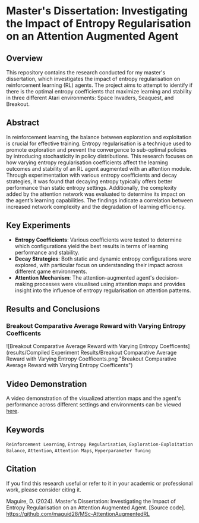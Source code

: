 # Master's Dissertation: Investigating the Impact of Entropy Regularisation on an Attention Augmented Agent

## Overview
This repository contains the research conducted for my master's dissertation, which investigates the impact of entropy regularisation on reinforcement learning (RL) agents. The project aims to attempt to identify if there is the optimal entropy coefficients that maximize learning and stability in three different Atari environments: Space Invaders, Seaquest, and Breakout.

## Abstract
In reinforcement learning, the balance between exploration and exploitation is crucial for effective training. Entropy regularisation is a technique used to promote exploration and prevent the convergence to sub-optimal policies by introducing stochasticity in policy distributions. This research focuses on how varying entropy regularisation coefficients affect the learning outcomes and stability of an RL agent augmented with an attention module. Through experimentation with various entropy coefficients and decay strategies, it was found that decaying entropy typically offers better performance than static entropy settings. Additionally, the complexity added by the attention network was evaluated to determine its impact on the agent’s learning capabilities. The findings indicate a correlation between increased network complexity and the degradation of learning efficiency.

## Key Experiments
- **Entropy Coefficients**: Various coefficients were tested to determine which configurations yield the best results in terms of learning performance and stability.
- **Decay Strategies**: Both static and dynamic entropy configurations were explored, with particular focus on understanding their impact across different game environments.
- **Attention Mechanism**: The attention-augmented agent's decision-making processes were visualised using attention maps and provides insight into the influence of entropy regularisation on attention patterns.

## Results and Conclusions

### Breakout Comparative Average Reward with Varying Entropy Coefficents
![Breakout Comparative Average Reward with Varying Entropy Coefficents](results/Compiled Experiment Results/Breakout Comparative Average Reward with Varying Entropy Coefficents.png "Breakout Comparative Average Reward with Varying Entropy Coefficents")



## Video Demonstration
A video demonstration of the visualized attention maps and the agent's performance across different settings and environments can be viewed [here](https://www.youtube.com/watch?v=hS4bjPz-kGw).


## Keywords
`Reinforcement Learning`, `Entropy Regularisation`, `Exploration-Exploitation Balance`, `Attention`, `Attention Maps`, `Hyperparameter Tuning`

## Citation
If you find this research useful or refer to it in your academic or professional work, please consider citing it.

Maguire, D. (2024). Master's Dissertation: Investigating the Impact of Entropy Regularisation on an Attention Augmented Agent. [Source code]. https://github.com/maguid28/MSc-AttentionAugmentedRL


